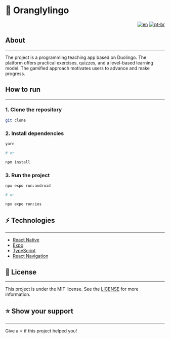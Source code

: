 # 🍊 Oranglylingo

<div align="right">

  [![en](https://img.shields.io/badge/lang-en-red.svg)]( )
  [![pt-br](https://img.shields.io/badge/lang-pt--br-green.svg)]( )

</div>


## About
---

<p>
  The project is a programming teaching app based on Duolingo. The platform offers practical exercises, quizzes, and a level-based learning model. The gamified approach motivates users to advance and make progress.
</p>


## How to run
---

### 1. Clone the repository

```bash
git clone
```


### 2. Install dependencies

```bash
yarn

# or

npm install
```


### 3. Run the project

```bash
npx expo run:android

# or

npx expo run:ios
```


## ⚡ Technologies
---

- [React Native](https://reactnative.dev/)
- [Expo](https://expo.io/)
- [TypeScript](https://www.typescriptlang.org/)
- [React Navigation](https://reactnavigation.org/)


## 📝 License
---

This project is under the MIT license. See the [LICENSE](LICENSE) for more information.


## ⭐️ Show your support
---

Give a ⭐️ if this project helped you!

